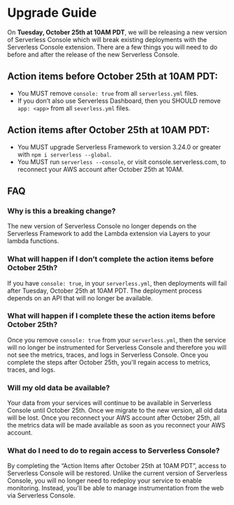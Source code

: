 <!--
title: Upgrade Guide
menuText: Upgrade Guide
description: Upgrading Serverless Console for October release
menuOrder: 7
-->
# Upgrade Guide

On **Tuesday, October 25th at 10AM PDT**, we will be releasing a new version
of Serverless Console which will break existing deployments with the Serverless
Console extension. There are a few things you will need to do before and after
the release of the new Serverless Console.

## Action items before October 25th at 10AM PDT:
- You MUST remove `console: true` from all `serverless.yml` files.
- If you don’t also use Serverless Dashboard, then you SHOULD remove
`app: <app>` from all `severless.yml` files.

## Action items after October 25th at 10AM PDT:
- You MUST upgrade Serverless Framework to version 3.24.0 or greater with
`npm i serverless --global`.
- You MUST run `serverless --console`, or visit console.serverless.com, to
reconnect your AWS account after October 25th at 10AM.

## FAQ

### Why is this a breaking change?

The new version of Serverless Console no longer depends on the Serverless
Framework to add the Lambda extension via Layers to your lambda functions.

### What will happen if I don’t complete the action items before October 25th?

If you have `console: true`, in your `serverless.yml`, then deployments will
fail after Tuesday, October 25th at 10AM PDT. The deployment process depends
on an API that will no longer be available.

### What will happen if I complete these the action items before October 25th?

Once you remove `console: true` from your `serverless.yml`, then the service
will no longer be instrumented for Serverless Console and therefore you will not
see the metrics, traces, and logs in Serverless Console. Once you complete the
steps after October 25th, you'll regain access to metrics, traces, and logs.

### Will my old data be available?

Your data from your services will continue to be available in Serverless Console
until October 25th. Once we migrate to the new version, all old data will be
lost. Once you reconnect your AWS account after October 25th, all the metrics
data will be made available as soon as you reconnect your AWS account.

### What do I need to do to regain access to Serverless Console?

By completing the “Action Items after October 25th at 10AM PDT”, access to
Serverless Console will be restored. Unlike the current version of Serverless
Console, you will no longer need to redeploy your service to enable monitoring.
Instead, you'll be able to manage instrumentation from the web via Serverless
Console.

